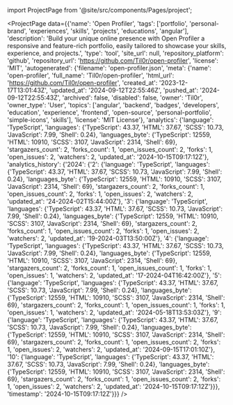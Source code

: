 
import ProjectPage from '@site/src/components/Pages/project';

<ProjectPage
    data={{'name': 'Open Profiler', 'tags': ['portfolio', 'personal-brand', 'experiences', 'skills', 'projects', 'educations', 'angular'], 'description': 'Build your unique online presence with Open Profiler a responsive and feature-rich portfolio, easily tailored to showcase your skills, experience, and projects.', 'type': 'tool', 'site_url': null, 'repository_platform': 'github', 'repository_url': 'https://github.com/Til0r/open-profiler', 'license': 'MIT', 'autogenerated': {'filename': 'open-profiler.json', 'meta': {'name': 'open-profiler', 'full_name': 'Til0r/open-profiler', 'html_url': 'https://github.com/Til0r/open-profiler', 'created_at': '2023-12-17T13:01:43Z', 'updated_at': '2024-09-12T22:55:46Z', 'pushed_at': '2024-09-12T22:55:43Z', 'archived': false, 'disabled': false, 'owner': 'Til0r', 'owner_type': 'User', 'topics': ['angular', 'backend', 'badges', 'developers', 'education', 'experience', 'frontend', 'open-source', 'personal-portfolio', 'simple-icons', 'skills'], 'license': 'MIT License'}, 'analytics': {'language': 'TypeScript', 'languages': {'TypeScript': 43.37, 'HTML': 37.67, 'SCSS': 10.73, 'JavaScript': 7.99, 'Shell': 0.24}, 'languages_byte': {'TypeScript': 12559, 'HTML': 10910, 'SCSS': 3107, 'JavaScript': 2314, 'Shell': 69}, 'stargazers_count': 2, 'forks_count': 1, 'open_issues_count': 2, 'forks': 1, 'open_issues': 2, 'watchers': 2, 'updated_at': '2024-10-15T09:17:12Z'}, 'analytics_history': {'2024': {'2': {'language': 'TypeScript', 'languages': {'TypeScript': 43.37, 'HTML': 37.67, 'SCSS': 10.73, 'JavaScript': 7.99, 'Shell': 0.24}, 'languages_byte': {'TypeScript': 12559, 'HTML': 10910, 'SCSS': 3107, 'JavaScript': 2314, 'Shell': 69}, 'stargazers_count': 2, 'forks_count': 1, 'open_issues_count': 2, 'forks': 1, 'open_issues': 2, 'watchers': 2, 'updated_at': '24-2024-02T15:44:00Z'}, '3': {'language': 'TypeScript', 'languages': {'TypeScript': 43.37, 'HTML': 37.67, 'SCSS': 10.73, 'JavaScript': 7.99, 'Shell': 0.24}, 'languages_byte': {'TypeScript': 12559, 'HTML': 10910, 'SCSS': 3107, 'JavaScript': 2314, 'Shell': 69}, 'stargazers_count': 2, 'forks_count': 1, 'open_issues_count': 2, 'forks': 1, 'open_issues': 2, 'watchers': 2, 'updated_at': '19-2024-03T13:50:00Z'}, '4': {'language': 'TypeScript', 'languages': {'TypeScript': 43.37, 'HTML': 37.67, 'SCSS': 10.73, 'JavaScript': 7.99, 'Shell': 0.24}, 'languages_byte': {'TypeScript': 12559, 'HTML': 10910, 'SCSS': 3107, 'JavaScript': 2314, 'Shell': 69}, 'stargazers_count': 2, 'forks_count': 1, 'open_issues_count': 1, 'forks': 1, 'open_issues': 1, 'watchers': 2, 'updated_at': '17-2024-04T16:42:00Z'}, '5': {'language': 'TypeScript', 'languages': {'TypeScript': 43.37, 'HTML': 37.67, 'SCSS': 10.73, 'JavaScript': 7.99, 'Shell': 0.24}, 'languages_byte': {'TypeScript': 12559, 'HTML': 10910, 'SCSS': 3107, 'JavaScript': 2314, 'Shell': 69}, 'stargazers_count': 2, 'forks_count': 1, 'open_issues_count': 1, 'forks': 1, 'open_issues': 1, 'watchers': 2, 'updated_at': '2024-05-18T13:53:03Z'}, '9': {'language': 'TypeScript', 'languages': {'TypeScript': 43.37, 'HTML': 37.67, 'SCSS': 10.73, 'JavaScript': 7.99, 'Shell': 0.24}, 'languages_byte': {'TypeScript': 12559, 'HTML': 10910, 'SCSS': 3107, 'JavaScript': 2314, 'Shell': 69}, 'stargazers_count': 2, 'forks_count': 1, 'open_issues_count': 2, 'forks': 1, 'open_issues': 2, 'watchers': 2, 'updated_at': '2024-09-15T17:01:10Z'}, '10': {'language': 'TypeScript', 'languages': {'TypeScript': 43.37, 'HTML': 37.67, 'SCSS': 10.73, 'JavaScript': 7.99, 'Shell': 0.24}, 'languages_byte': {'TypeScript': 12559, 'HTML': 10910, 'SCSS': 3107, 'JavaScript': 2314, 'Shell': 69}, 'stargazers_count': 2, 'forks_count': 1, 'open_issues_count': 2, 'forks': 1, 'open_issues': 2, 'watchers': 2, 'updated_at': '2024-10-15T09:17:12Z'}}}, 'timestamp': '2024-10-15T09:17:12Z'}}}
/>
